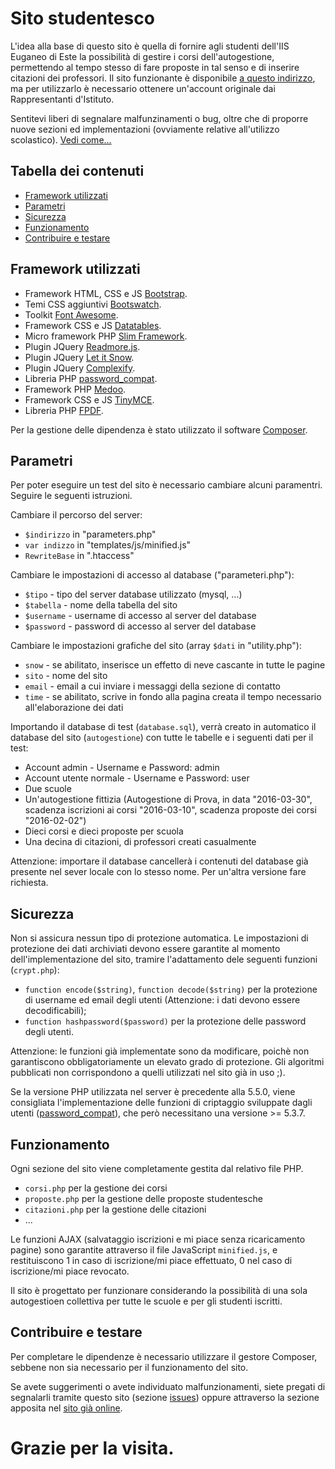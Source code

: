 # Sito studentesco
L'idea alla base di questo sito è quella di fornire agli studenti dell'IIS Euganeo di Este la possibilità di gestire i corsi dell'autogestione, permettendo al tempo stesso di fare proposte in tal senso e di inserire citazioni dei professori.
Il sito funzionante è disponibile [a questo indirizzo](http://www.itiseuganeo.altervista.org/), ma per utilizzarlo è necessario ottenere un'account originale dai Rappresentanti d'Istituto.

Sentitevi liberi di segnalare malfunzinamenti o bug, oltre che di proporre nuove sezioni ed implementazioni (ovviamente relative all'utilizzo scolastico). [Vedi come...](#contribuire-e-testare)

## Tabella dei contenuti
 * [Framework utilizzati](#framework-utilizzati)
 * [Parametri](#parametri)
 * [Sicurezza](#sicurezza)
 * [Funzionamento](#funzionamento)
 * [Contribuire e testare](#contribuire-e-testare)


## Framework utilizzati
 * Framework HTML, CSS e JS [Bootstrap](http://getbootstrap.com/). 
 * Temi CSS aggiuntivi [Bootswatch](http://bootswatch.com/).
 * Toolkit [Font Awesome](https://fortawesome.github.io/Font-Awesome/).
 * Framework CSS e JS [Datatables](https://datatables.net/).
 * Micro framework PHP [Slim Framework](http://www.slimframework.com/).
 * Plugin JQuery [Readmore.js](https://github.com/jedfoster/Readmore.js).
 * Plugin JQuery [Let it Snow](https://github.com/peachananr/let_it_snow).
 * Plugin JQuery [Complexify](https://github.com/danpalmer/jquery.complexify.js).
 * Libreria PHP [password_compat](https://github.com/ircmaxell/password_compat).
 * Framework PHP [Medoo](http://medoo.in/).
 * Framework CSS e JS [TinyMCE](http://www.tinymce.com/).
 * Libreria PHP [FPDF](http://www.fpdf.org/).
 
Per la gestione delle dipendenza è stato utilizzato il software [Composer](https://getcomposer.org/).
 
## Parametri
Per poter eseguire un test del sito è necessario cambiare alcuni paramentri. Seguire le seguenti istruzioni.

Cambiare il percorso del server:
 * `$indirizzo` in "parameters.php"
 * `var indizzo` in "templates/js/minified.js"
 * `RewriteBase` in ".htaccess"

Cambiare le impostazioni di accesso al database ("parameteri.php"):
 * `$tipo`  - tipo del server database utilizzato (mysql, ...)
 * `$tabella` - nome della tabella del sito
 * `$username` - username di accesso al server del database
 * `$password` - password di accesso al server del database
 
Cambiare le impostazioni grafiche del sito (array `$dati` in "utility.php"):
 * `snow`  - se abilitato, inserisce un effetto di neve cascante in tutte le pagine
 * `sito`  - nome del sito
 * `email`  - email a cui inviare i messaggi della sezione di contatto
 * `time`  - se abilitato, scrive in fondo alla pagina creata il tempo necessario all'elaborazione dei dati

Importando il database di test (`database.sql`), verrà creato in automatico il database del sito (`autogestione`) con tutte le tabelle e i seguenti dati per il test:
 * Account admin - Username e Password: admin
 * Account utente normale - Username e Password: user
 * Due scuole
 * Un'autogestione fittizia (Autogestione di Prova, in data "2016-03-30",  scadenza iscrizioni ai corsi "2016-03-10", scadenza proposte dei corsi "2016-02-02")
 * Dieci corsi e dieci proposte per scuola
 * Una decina di citazioni, di professori creati casualmente

Attenzione: importare il database cancellerà i contenuti del database già presente nel sever locale con lo stesso nome.
Per un'altra versione fare richiesta.

## Sicurezza
Non si assicura nessun tipo di protezione automatica.
Le impostazioni di protezione dei dati archiviati devono essere garantite al momento dell'implementazione del sito, tramire l'adattamento dele seguenti funzioni (`crypt.php`):
 * `function encode($string)`, `function decode($string)`  per la protezione di username ed email degli utenti (Attenzione: i dati devono essere decodificabili);
 * `function hashpassword($password)` per la protezione delle password degli utenti.

Attenzione: le funzioni già implementate sono da modificare, poichè non garantiscono obbligatoriamente un elevato grado di protezione. Gli algoritmi pubblicati non corrispondono a quelli utilizzati nel sito già in uso ;).

Se la versione PHP utilizzata nel server è precedente alla 5.5.0, viene consigliata l'implementazione delle funzioni di criptaggio sviluppate dagli utenti ([password_compat](https://github.com/ircmaxell/password_compat)), che però necessitano una versione >= 5.3.7.

## Funzionamento
Ogni sezione del sito viene completamente gestita dal relativo file PHP.
 * `corsi.php` per la gestione dei corsi
 * `proposte.php` per la gestione delle proposte studentesche
 * `citazioni.php` per la gestione delle citazioni
 * ...

Le funzioni AJAX (salvataggio iscrizioni e mi piace senza ricaricamento pagine) sono garantite attraverso il file JavaScript `minified.js`, e restituiscono 1 in caso di iscrizione/mi piace effettuato, 0 nel caso di iscrizione/mi piace revocato.

Il sito è progettato per funzionare considerando la possibilità di una sola autogestioen collettiva per tutte le scuole e per gli studenti iscritti.

## Contribuire e testare
Per completare le dipendenze è necessario utilizzare il gestore Composer, sebbene non sia necessario per il funzionamento del sito.

Se avete suggerimenti o avete individuato malfunzionamenti, siete pregati di segnalarli tramite questo sito (sezione [issues](https://github.com/Dasc3er/Sito-studentesco/issues)) oppure attraverso la sezione apposita nel [sito già online](http://itiseuganeo.altervista.org/contattaci).

# Grazie per la visita.

